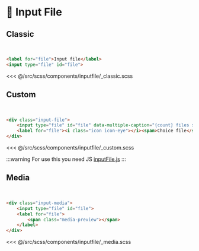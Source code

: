 # :floppy_disk: Input File

## Classic
<br>
<InputFile-Classic></InputFile-Classic>

```html
<label for="file">Input file</label>
<input type="file" id="file">
```

<<< @/src/scss/components/inputfile/_classic.scss

## Custom
<br>
<InputFile-Custom></InputFile-Custom>

```html
<div class="input-file">
	<input type="file" id="file" data-multiple-caption="{count} files selected" multiple>
	<label for="file"><i class="icon icon-eye"></i><span>Choice file</span></label>
</div>
```

<<< @/src/scss/components/inputfile/_custom.scss

:::warning For use this you need JS
[inputFile.js](/javascript/forms/inputfile.html)
:::

## Media
<br>
<InputFile-Media></InputFile-Media>

```html
<div class="input-media">
	<input type="file" id="file">
	<label for="file">
		<span class="media-preview"></span>
	</label>
</div>
```

<<< @/src/scss/components/inputfile/_media.scss